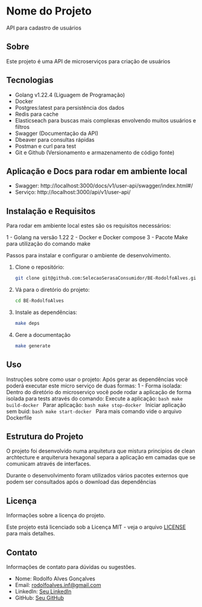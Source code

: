 # Nome do Projeto

API para cadastro de usuários

## Sobre

Este projeto é uma API de microserviços para criação de usuários


## Tecnologias
- Golang v1.22.4  (Liguagem de Programação)
- Docker
- Postgres:latest para persistência dos dados
- Redis para cache
- Elasticseach para buscas mais complexas envolvendo muitos usuários e filtros
- Swagger (Documentação da API)
- Dbeaver para consultas rápidas
- Postman e curl para test
- Git e Github (Versionamento e armazenamento de código fonte)

## Aplicação e Docs para rodar em ambiente local
- Swagger: http://localhost:3000/docs/v1/user-api/swagger/index.html#/
- Serviço: http://localhost:3000/api/v1/user-api/

## Instalação e Requisitos
Para rodar em ambiente local estes são os requisitos necessários:

1 - Golang na versão 1.22
2 - Docker e Docker compose
3 - Pacote Make para utilização do comando make


Passos para instalar e configurar o ambiente de desenvolvimento.

1. Clone o repositório:
    ```bash
    git clone git@github.com:SelecaoSerasaConsumidor/BE-RodolfoAlves.git
    ```
2. Vá para o diretório do projeto:
    ```bash
    cd BE-RodolfoAlves
    ```
3. Instale as dependências:
    ```bash
    make deps
    ```
4. Gere a documentação
     ```bash
    make generate
    ```

## Uso

Instruções sobre como usar o projeto:
Após gerar as dependências você poderá executar este micro serviço de duas formas:
1 - Forma isolada: Dentro do diretório do microserviço você pode rodar a aplicação de forma isolada para tests através do comando:
Execute a aplicação:
    ```bash
    make build-docker
    ```
Parar aplicação:
    ```bash
        make stop-docker
        ```
Iniciar aplicação sem buid:
     ```bash
        make start-docker
        ```
Para mais comando vide o arquivo Dockerfile

## Estrutura do Projeto
O projeto foi desenvolvido numa arquitetura que mistura principios de clean archtecture e arquiterura hexagonal separa a aplicação em camadas que se comunicam através de interfaces.

Durante o desenvolvimento foram utilizados vários pacotes externos que podem ser consultados após o download das dependências


## Licença

Informações sobre a licença do projeto.

Este projeto está licenciado sob a Licença MIT - veja o arquivo [LICENSE](LICENSE) para mais detalhes.

## Contato

Informações de contato para dúvidas ou sugestões.

- Nome: Rodolfo Alves Gonçalves
- Email: rodolfoalves.inf@gmail.com
- LinkedIn: [Seu LinkedIn](https://www.linkedin.com/in/rodolfoalvesg)
- GitHub: [Seu GitHub](https://github.com/rodolfoalvesg)
